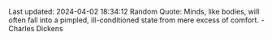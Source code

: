 Last updated: 2024-04-02 18:34:12
Random Quote: Minds, like bodies, will often fall into a pimpled, ill-conditioned state from mere excess of comfort. - Charles Dickens